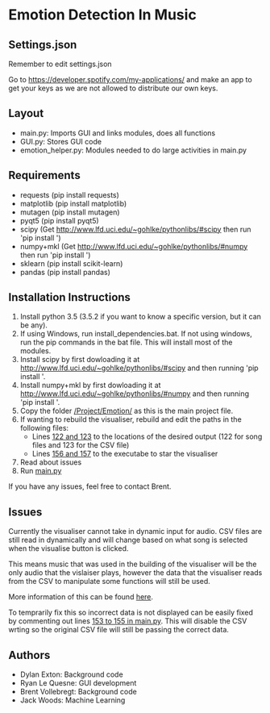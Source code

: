# Emotion Detection In Music

## Settings.json
Remember to edit settings.json

Go to https://developer.spotify.com/my-applications/ and make an app to get your keys as we are not allowed to distribute our own keys.

## Layout
* main.py: Imports GUI and links modules, does all functions
* GUI.py: Stores GUI code
* emotion_helper.py: Modules needed to do large activities in main.py

## Requirements
* requests (pip install requests)
* matplotlib (pip install matplotlib)
* mutagen (pip install mutagen)
* pyqt5 (pip install pyqt5)
* scipy (Get http://www.lfd.uci.edu/~gohlke/pythonlibs/#scipy then run 'pip install <package>')
* numpy+mkl (Get http://www.lfd.uci.edu/~gohlke/pythonlibs/#numpy then run 'pip install <package>')
* sklearn (pip install scikit-learn)
* pandas (pip install pandas)

## Installation Instructions
1. Install python 3.5 (3.5.2 if you want to know a specific version, but it can be any).
2. If using Windows, run install_dependencies.bat. If not using windows, run the pip commands in the bat file. This will install most of the modules.
3. Install scipy by first dowloading it at http://www.lfd.uci.edu/~gohlke/pythonlibs/#scipy and then running 'pip install <file>'.
4. Install numpy+mkl by first dowloading it at http://www.lfd.uci.edu/~gohlke/pythonlibs/#numpy and then running 'pip install <file>'.
5. Copy the folder [/Project/Emotion/](/shash678/COMP241Project/Project/Emotion/) as this is the main project file.
6. If wanting to rebuild the visualiser, rebuild and edit the paths in the following files:
	* Lines [122 and 123](/shash678/COMP241Project/blob/master/Project/Emotion/main.py#L122-L133) to the locations of the desired output (122 for song files and 123 for the CSV file)
	* Lines [156 and 157](/shash678/COMP241Project/blob/master/Project/Emotion/main.py#L156-L157) to the executabe to star the visualiser
7. Read about issues
8. Run [main.py](/shash678/COMP241Project/Project/Emotion/main.py)

If you have any issues, feel free to contact Brent.

## Issues
Currently the visualiser cannot take in dynamic input for audio. CSV files are still read in dynamically and will change based on what song is selected when the visualise button is clicked.

This means music that was used in the building of the visualiser will be the only audio that the vislaiser plays, however the data that the visualiser reads from the CSV to manipulate some functions will still be used.

More information of this can be found [here](/shash678/COMP241Project/Project/Visualiser/).

To temprarily fix this so incorrect data is not displayed can be easily fixed by commenting out lines [153 to 155 in main.py](/shash678/COMP241Project/blob/master/Project/Emotion/main.py#L153-L155). This will disable the CSV wrting so the original CSV file will still be passing the correct data.

## Authors
* Dylan Exton: Background code
* Ryan Le Quesne: GUI development
* Brent Vollebregt: Background code
* Jack Woods: Machine Learning
